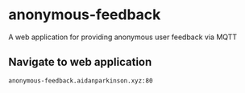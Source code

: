 # anonymous-feedback
A web application for providing anonymous user feedback via MQTT

## Navigate to web application
```
anonymous-feedback.aidanparkinson.xyz:80
```
